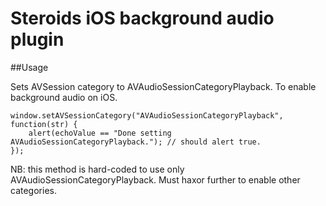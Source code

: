 Steroids iOS background audio plugin
====================

##Usage

Sets AVSession category to AVAudioSessionCategoryPlayback. To enable background audio on iOS.

```
window.setAVSessionCategory("AVAudioSessionCategoryPlayback", function(str) {
    alert(echoValue == "Done setting AVAudioSessionCategoryPlayback."); // should alert true.
});
```

NB: this method is hard-coded to use only AVAudioSessionCategoryPlayback. Must haxor further to enable other categories.
